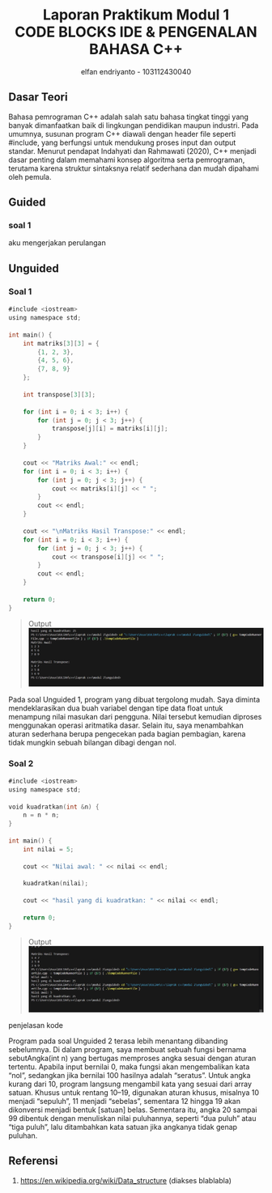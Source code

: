 # <h1 align="center">Laporan Praktikum Modul 1 <br>  CODE BLOCKS IDE & PENGENALAN BAHASA C++</h1>
<p align="center">elfan endriyanto - 103112430040</p>

## Dasar Teori

Bahasa pemrograman C++ adalah salah satu bahasa tingkat tinggi yang banyak dimanfaatkan baik di lingkungan pendidikan maupun industri. Pada umumnya, susunan program C++ diawali dengan header file seperti #include, yang berfungsi untuk mendukung proses input dan output standar. Menurut pendapat Indahyati dan Rahmawati (2020), C++ menjadi dasar penting dalam memahami konsep algoritma serta pemrograman, terutama karena struktur sintaksnya relatif sederhana dan mudah dipahami oleh pemula.



## Guided

### soal 1

aku mengerjakan perulangan

## Unguided

### Soal 1

```go
#include <iostream>
using namespace std;

int main() {
    int matriks[3][3] = {
        {1, 2, 3},
        {4, 5, 6},
        {7, 8, 9}
    };

    int transpose[3][3];

    for (int i = 0; i < 3; i++) {
        for (int j = 0; j < 3; j++) {
            transpose[j][i] = matriks[i][j];
        }
    }

    cout << "Matriks Awal:" << endl;
    for (int i = 0; i < 3; i++) {
        for (int j = 0; j < 3; j++) {
            cout << matriks[i][j] << " ";
        }
        cout << endl;
    }

    cout << "\nMatriks Hasil Transpose:" << endl;
    for (int i = 0; i < 3; i++) {
        for (int j = 0; j < 3; j++) {
            cout << transpose[i][j] << " ";
        }
        cout << endl;
    }

    return 0;
}


```

> Output
> ![Screenshot bagian x](soal1.png)

Pada soal Unguided 1, program yang dibuat tergolong mudah. Saya diminta mendeklarasikan dua buah variabel dengan tipe data float untuk menampung nilai masukan dari pengguna. Nilai tersebut kemudian diproses menggunakan operasi aritmatika dasar. Selain itu, saya menambahkan aturan sederhana berupa pengecekan pada bagian pembagian, karena tidak mungkin sebuah bilangan dibagi dengan nol.

### Soal 2

```go
#include <iostream>
using namespace std;

void kuadratkan(int &n) {
    n = n * n;
}

int main() {
    int nilai = 5; 

    cout << "Nilai awal: " << nilai << endl;

    kuadratkan(nilai);

    cout << "hasil yang di kuadratkan: " << nilai << endl;

    return 0;
}


```

> Output
> ![Screenshot bagian x](soal2.png)

penjelasan kode

Program pada soal Unguided 2 terasa lebih menantang dibanding sebelumnya. Di dalam program, saya membuat sebuah fungsi bernama sebutAngka(int n) yang bertugas memproses angka sesuai dengan aturan tertentu. Apabila input bernilai 0, maka fungsi akan mengembalikan kata “nol”, sedangkan jika bernilai 100 hasilnya adalah “seratus”. Untuk angka kurang dari 10, program langsung mengambil kata yang sesuai dari array satuan. Khusus untuk rentang 10–19, digunakan aturan khusus, misalnya 10 menjadi “sepuluh”, 11 menjadi “sebelas”, sementara 12 hingga 19 akan dikonversi menjadi bentuk [satuan] belas. Sementara itu, angka 20 sampai 99 dibentuk dengan menuliskan nilai puluhannya, seperti “dua puluh” atau “tiga puluh”, lalu ditambahkan kata satuan jika angkanya tidak genap puluhan.

## Referensi

1. https://en.wikipedia.org/wiki/Data_structure (diakses blablabla)

